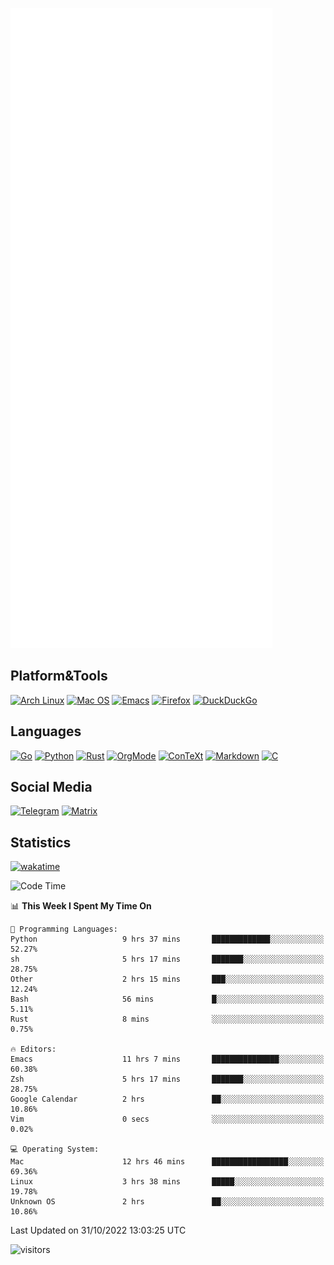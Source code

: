 ![Metrics](https://github.com/SteamedFish/SteamedFish/blob/master/github-metrics.svg)

## Platform&Tools

[![Arch Linux](https://img.shields.io/badge/ArchLinux-1793D1?logo=arch-linux&logoColor=fff&style=flat-square)](https://archlinux.org/)
[![Mac OS](https://img.shields.io/badge/MacOS-000000?style=flat-square&logo=macos&logoColor=F0F0F0)](https://www.apple.com/macos/)
[![Emacs](https://img.shields.io/badge/Emacs-%237F5AB6.svg?&style=flat-square&logo=gnu-emacs&logoColor=white)](https://www.gnu.org/software/emacs/)
[![Firefox](https://img.shields.io/badge/Firefox-FF7139?style=flat-square&logo=Firefox-Browser&logoColor=white)](https://firefox.com/)
[![DuckDuckGo](https://img.shields.io/badge/DuckDuckGo-DE5833?style=flat-square&logo=DuckDuckGo&logoColor=white)](https://duckduckgo.com/)

## Languages

[![Go](https://img.shields.io/badge/Golang-%2300ADD8.svg?style=flat-square&logo=go&logoColor=white)](https://golang.org/)
[![Python](https://img.shields.io/badge/Python-3670A0?style=flat-square&logo=python&logoColor=ffdd54)](https://www.python.org/)
[![Rust](https://img.shields.io/badge/Rust-%23000000.svg?style=flat-square&logo=rust&logoColor=white)](https://www.rust-lang.org/)
[![OrgMode](https://img.shields.io/badge/OrgMode-%23000000.svg?style=flat-square&logo=org&logoColor=white)](https://orgmode.org/)
[![ConTeXt](https://img.shields.io/badge/ConTeXt-%23008080.svg?style=flat-square&logo=latex&logoColor=white)](https://contextgarden.net/)
[![Markdown](https://img.shields.io/badge/MarkDown-%23000000.svg?style=flat-square&logo=markdown&logoColor=white)](https://daringfireball.net/projects/markdown/)
[![C](https://img.shields.io/badge/C-%2300599C.svg?style=flat-square&logo=c&logoColor=white)](https://www.iso.org/standard/74528.html)

## Social Media
[![Telegram](https://img.shields.io/badge/SteamedFish-2CA5E0?style=social&logo=telegram&logoColor=white)](https://t.me/SteamedFish)
[![Matrix](https://img.shields.io/badge/SteamedFish-2CA5E0?style=social&logo=matrix&logoColor=black)](https://matrix.to/#/@i:steamedfish.org)

## Statistics
[![wakatime](https://wakatime.com/badge/user/168280d6-fcf2-4b4f-ad3a-dc4612f35b38.svg)](https://wakatime.com/@168280d6-fcf2-4b4f-ad3a-dc4612f35b38)

<!--START_SECTION:waka-->
![Code Time](http://img.shields.io/badge/Code%20Time-2%2C103%20hrs%2010%20mins-blue)

📊 **This Week I Spent My Time On** 

```text
💬 Programming Languages: 
Python                   9 hrs 37 mins       █████████████░░░░░░░░░░░░   52.27% 
sh                       5 hrs 17 mins       ███████░░░░░░░░░░░░░░░░░░   28.75% 
Other                    2 hrs 15 mins       ███░░░░░░░░░░░░░░░░░░░░░░   12.24% 
Bash                     56 mins             █░░░░░░░░░░░░░░░░░░░░░░░░   5.11% 
Rust                     8 mins              ░░░░░░░░░░░░░░░░░░░░░░░░░   0.75%

🔥 Editors: 
Emacs                    11 hrs 7 mins       ███████████████░░░░░░░░░░   60.38% 
Zsh                      5 hrs 17 mins       ███████░░░░░░░░░░░░░░░░░░   28.75% 
Google Calendar          2 hrs               ██░░░░░░░░░░░░░░░░░░░░░░░   10.86% 
Vim                      0 secs              ░░░░░░░░░░░░░░░░░░░░░░░░░   0.02%

💻 Operating System: 
Mac                      12 hrs 46 mins      █████████████████░░░░░░░░   69.36% 
Linux                    3 hrs 38 mins       █████░░░░░░░░░░░░░░░░░░░░   19.78% 
Unknown OS               2 hrs               ██░░░░░░░░░░░░░░░░░░░░░░░   10.86%

```


 Last Updated on 31/10/2022 13:03:25 UTC
<!--END_SECTION:waka-->

![visitors](https://visitor-badge.laobi.icu/badge?page_id=SteamedFish.SteamedFish)
